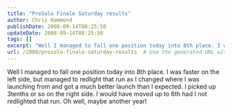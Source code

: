 ```yaml
---
title: "ProSolo Finale Saturday results"
author: Chris Hammond
publishDate: 2008-09-14T08:25:50
updateDate: 2008-09-14T08:25:50
tags: []
excerpt: "Well I managed to fall one position today into 8th place. I was faster on the left side, but managed to redlight that run as I changed where I was launching from and got a much better launch than I expected. I picked up 3tenths or so on the right side. I would have moved up to 6th had I not redlighted that run. Oh well, maybe another year! "
url: /2008/prosolo-finale-saturday-results  # Use the generated URL with year
---
```

<p>Well I managed to fall one position today into 8th place. I was faster on the left side, but managed to redlight that run as I changed where I was launching from and got a much better launch than I expected. I picked up 3tenths or so on the right side. I would have moved up to 6th had I not redlighted that run. Oh well, maybe another year!</p>
